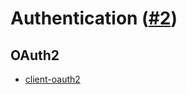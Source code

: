 # Authentication ([#2](https://github.com/hdknr/annotated-js/issues/2))

## OAuth2

- [client-oauth2](client-oauth2.md)
